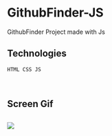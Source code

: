 # GithubFinder-JS

GithubFinder Project made with Js

## Technologies

```
HTML CSS JS
```

<br>
<h2>Screen Gif <h2>

![](js5.gif)
